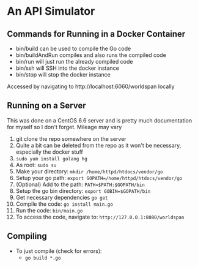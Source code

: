 # An API Simulator

## Commands for Running in a Docker Container
* bin/build can be used to compile the Go code
* bin/buildAndRun compiles and also runs the compiled code
* bin/run will just run the already compiled code
* bin/ssh will SSH into the docker instance
* bin/stop will stop the docker instance

Accessed by navigating to http://localhost:6060/worldspan locally

## Running on a Server
This was done on a CentOS 6.6 server and is pretty much documentation for myself so I don't forget. Mileage may vary
1. git clone the repo somewhere on the server
  1. Quite a bit can be deleted from the repo as it won't be necessary, especially the docker stuff
2. `sudo yum install golang hg`
3. As root: `sudo su`
  1. Make your directory: `mkdir /home/httpd/htdocs/vendor/go`
  2. Setup your go path: `export GOPATH=/home/httpd/htdocs/vendor/go`
  3. (Optional) Add to the path: `PATH=$PATH:$GOPATH/bin`
  4. Setup the go bin directory: `export GOBIN=$GOPATH/bin`
  5. Get necessary dependencies `go get`
  6. Compile the code: `go install main.go`
  7. Run the code: `bin/main.go`
  8. To access the code, navigate to: `http://127.0.0.1:8080/worldspan`

## Compiling
* To just compile (check for errors):
  * `go build *.go`
